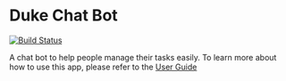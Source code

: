 # Duke Chat Bot

[![Build Status](https://travis-ci.org/stevenwjy/duke.svg?branch=master)](https://travis-ci.org/stevenwjy/duke)

A chat bot to help people manage their tasks easily. To learn more about how to use this app, 
please refer to the [User Guide](https://stevenwjy.github.io/duke/)
